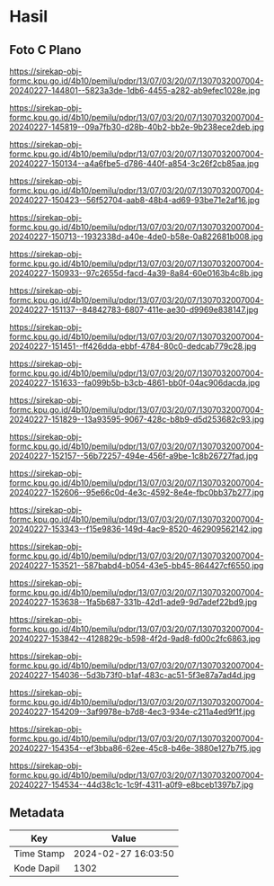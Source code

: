 # Hasil

## Foto C Plano

https://sirekap-obj-formc.kpu.go.id/4b10/pemilu/pdpr/13/07/03/20/07/1307032007004-20240227-144801--5823a3de-1db6-4455-a282-ab9efec1028e.jpg

https://sirekap-obj-formc.kpu.go.id/4b10/pemilu/pdpr/13/07/03/20/07/1307032007004-20240227-145819--09a7fb30-d28b-40b2-bb2e-9b238ece2deb.jpg

https://sirekap-obj-formc.kpu.go.id/4b10/pemilu/pdpr/13/07/03/20/07/1307032007004-20240227-150134--a4a6fbe5-d786-440f-a854-3c26f2cb85aa.jpg

https://sirekap-obj-formc.kpu.go.id/4b10/pemilu/pdpr/13/07/03/20/07/1307032007004-20240227-150423--56f52704-aab8-48b4-ad69-93be71e2af16.jpg

https://sirekap-obj-formc.kpu.go.id/4b10/pemilu/pdpr/13/07/03/20/07/1307032007004-20240227-150713--1932338d-a40e-4de0-b58e-0a822681b008.jpg

https://sirekap-obj-formc.kpu.go.id/4b10/pemilu/pdpr/13/07/03/20/07/1307032007004-20240227-150933--97c2655d-facd-4a39-8a84-60e0163b4c8b.jpg

https://sirekap-obj-formc.kpu.go.id/4b10/pemilu/pdpr/13/07/03/20/07/1307032007004-20240227-151137--84842783-6807-411e-ae30-d9969e838147.jpg

https://sirekap-obj-formc.kpu.go.id/4b10/pemilu/pdpr/13/07/03/20/07/1307032007004-20240227-151451--ff426dda-ebbf-4784-80c0-dedcab779c28.jpg

https://sirekap-obj-formc.kpu.go.id/4b10/pemilu/pdpr/13/07/03/20/07/1307032007004-20240227-151633--fa099b5b-b3cb-4861-bb0f-04ac906dacda.jpg

https://sirekap-obj-formc.kpu.go.id/4b10/pemilu/pdpr/13/07/03/20/07/1307032007004-20240227-151829--13a93595-9067-428c-b8b9-d5d253682c93.jpg

https://sirekap-obj-formc.kpu.go.id/4b10/pemilu/pdpr/13/07/03/20/07/1307032007004-20240227-152157--56b72257-494e-456f-a9be-1c8b26727fad.jpg

https://sirekap-obj-formc.kpu.go.id/4b10/pemilu/pdpr/13/07/03/20/07/1307032007004-20240227-152606--95e66c0d-4e3c-4592-8e4e-fbc0bb37b277.jpg

https://sirekap-obj-formc.kpu.go.id/4b10/pemilu/pdpr/13/07/03/20/07/1307032007004-20240227-153343--f15e9836-149d-4ac9-8520-462909562142.jpg

https://sirekap-obj-formc.kpu.go.id/4b10/pemilu/pdpr/13/07/03/20/07/1307032007004-20240227-153521--587babd4-b054-43e5-bb45-864427cf6550.jpg

https://sirekap-obj-formc.kpu.go.id/4b10/pemilu/pdpr/13/07/03/20/07/1307032007004-20240227-153638--1fa5b687-331b-42d1-ade9-9d7adef22bd9.jpg

https://sirekap-obj-formc.kpu.go.id/4b10/pemilu/pdpr/13/07/03/20/07/1307032007004-20240227-153842--4128829c-b598-4f2d-9ad8-fd00c2fc6863.jpg

https://sirekap-obj-formc.kpu.go.id/4b10/pemilu/pdpr/13/07/03/20/07/1307032007004-20240227-154036--5d3b73f0-b1af-483c-ac51-5f3e87a7ad4d.jpg

https://sirekap-obj-formc.kpu.go.id/4b10/pemilu/pdpr/13/07/03/20/07/1307032007004-20240227-154209--3af9978e-b7d8-4ec3-934e-c211a4ed9f1f.jpg

https://sirekap-obj-formc.kpu.go.id/4b10/pemilu/pdpr/13/07/03/20/07/1307032007004-20240227-154354--ef3bba86-62ee-45c8-b46e-3880e127b7f5.jpg

https://sirekap-obj-formc.kpu.go.id/4b10/pemilu/pdpr/13/07/03/20/07/1307032007004-20240227-154534--44d38c1c-1c9f-4311-a0f9-e8bceb1397b7.jpg


## Metadata

| Key        | Value               |
| ---------- | ------------------- |
| Time Stamp | 2024-02-27 16:03:50 |
| Kode Dapil | 1302                |




